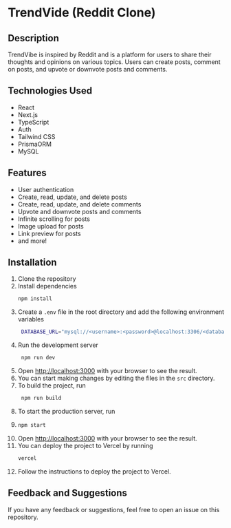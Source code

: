 # TrendVide (Reddit Clone)

## Description

TrendVibe is inspired by Reddit and is a platform for users to share their thoughts and opinions on various topics. Users can create posts, comment on posts, and upvote or downvote posts and comments.

## Technologies Used

- React
- Next.js
- TypeScript
- Auth
- Tailwind CSS
- PrismaORM 
- MySQL

## Features

- User authentication
- Create, read, update, and delete posts
- Create, read, update, and delete comments
- Upvote and downvote posts and comments
- Infinite scrolling for posts
- Image upload for posts
- Link preview for posts
- and more!

## Installation

1. Clone the repository
2. Install dependencies
   ```bash
   npm install
   ```
3. Create a `.env` file in the root directory and add the following environment variables
   ```bash
    DATABASE_URL="mysql://<username>:<password>@localhost:3306/<database>"
   ```
4. Run the development server
   ```bash
    npm run dev
   ```
5. Open [http://localhost:3000](http://localhost:3000) with your browser to see the result.
6. You can start making changes by editing the files in the `src` directory.
7. To build the project, run
   ```bash
    npm run build
   ```
8. To start the production server, run
9. ```bash
   npm start
   ```
10. Open [http://localhost:3000](http://localhost:3000) with your browser to see the result.
11. You can deploy the project to Vercel by running
    ```bash
    vercel
    ```
12. Follow the instructions to deploy the project to Vercel.

## Feedback and Suggestions

If you have any feedback or suggestions, feel free to open an issue on this repository.
